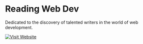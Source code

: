 # Reading Web Dev

Dedicated to the discovery of talented writers in the world of web development.

[![Visit Website](https://readingweb.dev)](https://readingweb.dev)
